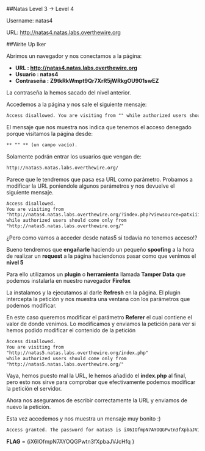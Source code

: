 ##Natas Level 3 → Level 4

Username: natas4

URL:      http://natas4.natas.labs.overthewire.org

##Write Up Iker

Abrimos un navegador y nos conectamos a la página: 

- **URL        : http://natas4.natas.labs.overthewire.org** 
- **Usuario    : natas4**
- **Contraseña : Z9tkRkWmpt9Qr7XrR5jWRkgOU901swEZ**

La contraseña la hemos sacado del nivel anterior.

Accedemos a la página y nos sale el siguiente mensaje: 

```html
Access disallowed. You are visiting from "" while authorized users should come only from "http://natas5.natas.labs.overthewire.org/" 
```

El mensaje que nos muestra nos indica que tenemos el acceso denegado porque visitamos la página desde:

```html
** "" ** (un campo vacío).
```

Solamente podrán entrar los usuarios que vengan de:

```html
http://natas5.natas.labs.overthewire.org/
```

Parece que le tendremos que pasa esa URL como parámetro. Probamos a modificar la URL poniendole algunos parámetros y nos devuelve el siguiente mensaje.

```html
Access disallowed. 
You are visiting from 
"http://natas4.natas.labs.overthewire.org/?index.php?viewsource=patxiii" 
while authorized users should come only from 
"http://natas5.natas.labs.overthewire.org/"
```

¿Pero como vamos a acceder desde natas5 si todavia no tenemos acceso!? 

Bueno tendremos que **engañarle** haciendo un pequeño **spoofing** a la hora de realizar un **request** a la página haciendonos pasar como que venimos el **nivel 5**

Para ello utilizamos un **plugin** o **herramienta** llamada **Tamper Data** que podemos instalarla en nuestro navegador **Firefox**

La instalamos y la ejecutamos al darle **Refresh** en la página. El plugin intercepta la petición y nos muestra una ventana con los parámetros que podemos modificar.

En este caso queremos modificar el parámetro **Referer** el cual contiene el valor de donde venimos. Lo modificamos y enviamos la petición para ver si hemos podido modificar el contenido de la petición

```html
Access disallowed. 
You are visiting from 
"http://natas5.natas.labs.overthewire.org/index.php"
while authorized users should come only from 
"http://natas5.natas.labs.overthewire.org/"
```

Vaya, hemos puesto mal la URL, le hemos añadido el **index.php** al final, pero esto nos sirve para comprobar que efectivamente podemos modificar la petición el servidor.

Ahora nos aseguramos de escribir correctamente la URL y enviamos de nuevo la petición.

Esta vez accedemos y nos muestra un mensaje muy bonito :)

```html
Access granted. The password for natas5 is iX6IOfmpN7AYOQGPwtn3fXpbaJVJcHfq 
```

**FLAG** = {iX6IOfmpN7AYOQGPwtn3fXpbaJVJcHfq }

